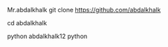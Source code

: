 Mr.abdalkhalk
git clone https://github.com/abdalkhalk


cd abdalkhalk



python abdalkhalk12
python
